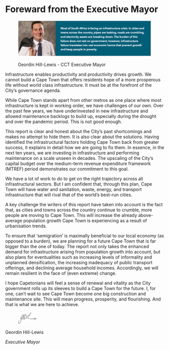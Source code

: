# Foreward from the Executive Mayor

<figure><img src="../.gitbook/assets/image (83).png" alt=""><figcaption><p>Geordin Hill-Lewis - CCT Executive Mayor</p></figcaption></figure>

Infrastructure enables productivity and productivity drives growth. We cannot build a Cape Town that offers residents hope of a more prosperous life without world class infrastructure. It must be at the forefront of the  City’s governance agenda.

While Cape Town stands apart from other metros as one place where most infrastructure is kept in working order, we have challenges of our own. Over the past few years, we have underinvested in new infrastructure and allowed maintenance backlogs to build up, especially during the drought and over the pandemic period. This is not good enough.

This report is clear and honest about the City’s past shortcomings and makes no attempt to hide them.  It is also clear about the solutions. Having identified the infrastructural factors holding Cape Town back from greater success, it explains in detail how we are going to fix them. In essence, in the next ten years, we are investing in infrastructure and performing maintenance on a scale unseen in decades. The upscaling of the City’s capital budget over the medium-term revenue expenditure framework (MTREF) period demonstrates our commitment to this goal.

We have a lot of work to do to get on the right trajectory across all infrastructural sectors. But I am confident that, through this plan, Cape Town will have water and sanitation, waste, energy, and transport infrastructure that will rival that of the world’s best-run cities.

A key challenge the writers of this report have taken into account is the fact that, as cities and towns across the country continue to crumble, more people are moving to Cape Town. This will increase the already above-average population growth Cape Town is experiencing as a result of urbanisation trends.

To ensure that ‘semigration’ is maximally beneficial to our local economy (as opposed to a burden), we are planning for a future Cape Town that is far bigger than the one of today. The report not only takes the enhanced demand for infrastructure arising from population growth into account, but also plans for eventualities such as increasing levels of informality and unplanned densification, the increasing inadequacy of public transport offerings, and declining average household incomes. Accordingly, we will remain resilient in the face of (even extreme) change.

I hope Capetonians will feel a sense of renewal and vitality as the City government rolls up its sleeves to build a Cape Town for the future. I, for one, can’t wait to see Cape Town become one big construction and maintenance site. This will mean progress, prosperity, and flourishing. And that is what we are here to achieve.

<figure><img src="../.gitbook/assets/image (33).png" alt=""><figcaption></figcaption></figure>

Geordin Hill-Lewis

_Executive Mayor_
